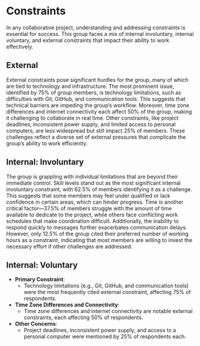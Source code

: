 <!-- this template is for inspiration, feel free to change it however you like! -->

# Constraints

In any collaborative project, understanding and addressing constraints is essential for success.
This group faces a mix of internal involuntary, internal voluntary, and external constraints
that impact their ability to work effectively.

## External

<!--
  constraints coming from the outside that your team has no control over:
  - project deadlines
  - number of unit tests required to pass a code review
  - technologies (sometimes a client will tell you what to use)
  - power or connectivity
  - ...
-->

External constraints pose significant hurdles for the group, many of which are tied to
technology and infrastructure. The most prominent issue, identified by 75% of group members,
is technology limitations, such as difficulties with Git, GitHub, and communication tools.
This suggests that technical barriers are impeding the group’s workflow.
Moreover, time zone differences and internet connectivity each affect 50%
of the group, making it challenging to collaborate in real time. Other constraints,
like project deadlines, inconsistent power supply, and limited access to personal computers,
are less widespread but still impact 25% of members. These challenges reflect a diverse
set of external pressures that complicate the group’s ability to work efficiently.

## Internal: Involuntary

<!--
  constraints that come from within your team, and you have no control over:
  - each of your individual skill levels
  - amount of time available to work on the project
-->

The group is grappling with individual limitations that are beyond their immediate control.
Skill levels stand out as the most significant internal involuntary constraint, with 62.5% of
members identifying it as a challenge. This suggests that some members may feel under qualified
or lack confidence in certain areas, which can hinder progress.
Time is another critical factor—37.5% of members struggle with the amount of time available to
dedicate to the project, while others face conflicting work schedules that make coordination difficult.
Additionally, the inability to respond quickly to messages further exacerbates communication delays.
However, only 12.5% of the group cited their preferred number of working hours as a constraint,
indicating that most members are willing to invest the necessary effort if other challenges are addressed.

## Internal: Voluntary

<!--
  constraints that your team decided on to help scope the project. they may include:
  - coding style & conventions
  - agree on a code review checklist for the project repository
  - the number of hours you want to spend working
  - only using the colors black and white
-->

- **Primary Constraint**:
  - Technology limitations (e.g., Git, GitHub, and communication tools) were the most frequently cited external constraint, affecting 75% of respondents.
- **Time Zone Differences and Connectivity**:
  - Time zone differences and internet connectivity are notable external constraints, each affecting 50% of respondents.
- **Other Concerns**:
  - Project deadlines, inconsistent power supply, and access to a personal computer were mentioned by 25% of respondents each.
